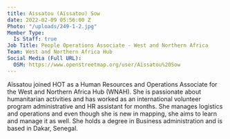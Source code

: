 ```yaml
---
title: Aissatou (Aïssatou) Sow
date: 2022-02-09 05:56:00 Z
Photo: "/uploads/249-1-2.jpg"
Member Type:
  Is Staff: true
Job Title: People Operations Associate - West and Northern Africa
Team: West and Northern Africa Hub
Social Media (Full URL):
  OSM: https://www.openstreetmap.org/user/Aissatou%20Sow
---
```


Aïssatou joined HOT as a Human Resources and Operations Associate for the West and Northern Africa Hub (WNAH). She is passionate about humanitarian activities and has worked as an international volunteer program administrative and HR assistant for months. She manages logistics and operations and even though she is new in mapping, she aims to learn and manage it as well. She holds a degree in Business administration and is based in Dakar, Senegal.